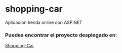 # shopping-car
Aplicacion tienda online con ASP.NET

### Puedes encontrar el proyecto desplegado en: 
[Shopping-Car](https://shopping-cesar.azurewebsites.net/)
